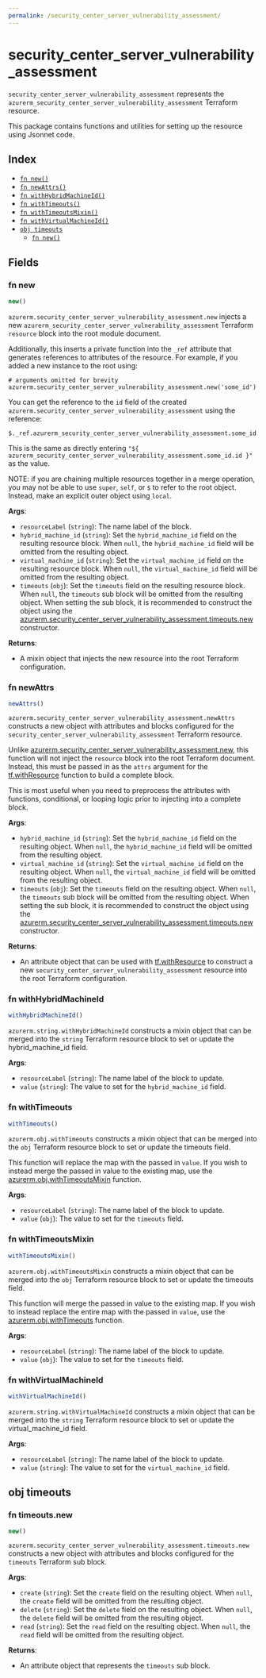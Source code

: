 ```yaml
---
permalink: /security_center_server_vulnerability_assessment/
---
```


# security_center_server_vulnerability_assessment

`security_center_server_vulnerability_assessment` represents the `azurerm_security_center_server_vulnerability_assessment` Terraform resource.



This package contains functions and utilities for setting up the resource using Jsonnet code.


## Index

* [`fn new()`](#fn-new)
* [`fn newAttrs()`](#fn-newattrs)
* [`fn withHybridMachineId()`](#fn-withhybridmachineid)
* [`fn withTimeouts()`](#fn-withtimeouts)
* [`fn withTimeoutsMixin()`](#fn-withtimeoutsmixin)
* [`fn withVirtualMachineId()`](#fn-withvirtualmachineid)
* [`obj timeouts`](#obj-timeouts)
  * [`fn new()`](#fn-timeoutsnew)

## Fields

### fn new

```ts
new()
```


`azurerm.security_center_server_vulnerability_assessment.new` injects a new `azurerm_security_center_server_vulnerability_assessment` Terraform `resource`
block into the root module document.

Additionally, this inserts a private function into the `_ref` attribute that generates references to attributes of the
resource. For example, if you added a new instance to the root using:

    # arguments omitted for brevity
    azurerm.security_center_server_vulnerability_assessment.new('some_id')

You can get the reference to the `id` field of the created `azurerm.security_center_server_vulnerability_assessment` using the reference:

    $._ref.azurerm_security_center_server_vulnerability_assessment.some_id.get('id')

This is the same as directly entering `"${ azurerm_security_center_server_vulnerability_assessment.some_id.id }"` as the value.

NOTE: if you are chaining multiple resources together in a merge operation, you may not be able to use `super`, `self`,
or `$` to refer to the root object. Instead, make an explicit outer object using `local`.

**Args**:
  - `resourceLabel` (`string`): The name label of the block.
  - `hybrid_machine_id` (`string`): Set the `hybrid_machine_id` field on the resulting resource block. When `null`, the `hybrid_machine_id` field will be omitted from the resulting object.
  - `virtual_machine_id` (`string`): Set the `virtual_machine_id` field on the resulting resource block. When `null`, the `virtual_machine_id` field will be omitted from the resulting object.
  - `timeouts` (`obj`): Set the `timeouts` field on the resulting resource block. When `null`, the `timeouts` sub block will be omitted from the resulting object. When setting the sub block, it is recommended to construct the object using the [azurerm.security_center_server_vulnerability_assessment.timeouts.new](#fn-timeoutsnew) constructor.

**Returns**:
- A mixin object that injects the new resource into the root Terraform configuration.


### fn newAttrs

```ts
newAttrs()
```


`azurerm.security_center_server_vulnerability_assessment.newAttrs` constructs a new object with attributes and blocks configured for the `security_center_server_vulnerability_assessment`
Terraform resource.

Unlike [azurerm.security_center_server_vulnerability_assessment.new](#fn-new), this function will not inject the `resource`
block into the root Terraform document. Instead, this must be passed in as the `attrs` argument for the
[tf.withResource](https://github.com/tf-libsonnet/core/tree/main/docs#fn-withresource) function to build a complete block.

This is most useful when you need to preprocess the attributes with functions, conditional, or looping logic prior to
injecting into a complete block.

**Args**:
  - `hybrid_machine_id` (`string`): Set the `hybrid_machine_id` field on the resulting object. When `null`, the `hybrid_machine_id` field will be omitted from the resulting object.
  - `virtual_machine_id` (`string`): Set the `virtual_machine_id` field on the resulting object. When `null`, the `virtual_machine_id` field will be omitted from the resulting object.
  - `timeouts` (`obj`): Set the `timeouts` field on the resulting object. When `null`, the `timeouts` sub block will be omitted from the resulting object. When setting the sub block, it is recommended to construct the object using the [azurerm.security_center_server_vulnerability_assessment.timeouts.new](#fn-timeoutsnew) constructor.

**Returns**:
  - An attribute object that can be used with [tf.withResource](https://github.com/tf-libsonnet/core/tree/main/docs#fn-withresource) to construct a new `security_center_server_vulnerability_assessment` resource into the root Terraform configuration.


### fn withHybridMachineId

```ts
withHybridMachineId()
```

`azurerm.string.withHybridMachineId` constructs a mixin object that can be merged into the `string`
Terraform resource block to set or update the hybrid_machine_id field.



**Args**:
  - `resourceLabel` (`string`): The name label of the block to update.
  - `value` (`string`): The value to set for the `hybrid_machine_id` field.


### fn withTimeouts

```ts
withTimeouts()
```

`azurerm.obj.withTimeouts` constructs a mixin object that can be merged into the `obj`
Terraform resource block to set or update the timeouts field.

This function will replace the map with the passed in `value`. If you wish to instead merge the
passed in value to the existing map, use the [azurerm.obj.withTimeoutsMixin](TODO) function.

**Args**:
  - `resourceLabel` (`string`): The name label of the block to update.
  - `value` (`obj`): The value to set for the `timeouts` field.


### fn withTimeoutsMixin

```ts
withTimeoutsMixin()
```

`azurerm.obj.withTimeoutsMixin` constructs a mixin object that can be merged into the `obj`
Terraform resource block to set or update the timeouts field.

This function will merge the passed in value to the existing map. If you wish
to instead replace the entire map with the passed in `value`, use the [azurerm.obj.withTimeouts](TODO)
function.


**Args**:
  - `resourceLabel` (`string`): The name label of the block to update.
  - `value` (`obj`): The value to set for the `timeouts` field.


### fn withVirtualMachineId

```ts
withVirtualMachineId()
```

`azurerm.string.withVirtualMachineId` constructs a mixin object that can be merged into the `string`
Terraform resource block to set or update the virtual_machine_id field.



**Args**:
  - `resourceLabel` (`string`): The name label of the block to update.
  - `value` (`string`): The value to set for the `virtual_machine_id` field.


## obj timeouts



### fn timeouts.new

```ts
new()
```


`azurerm.security_center_server_vulnerability_assessment.timeouts.new` constructs a new object with attributes and blocks configured for the `timeouts`
Terraform sub block.



**Args**:
  - `create` (`string`): Set the `create` field on the resulting object. When `null`, the `create` field will be omitted from the resulting object.
  - `delete` (`string`): Set the `delete` field on the resulting object. When `null`, the `delete` field will be omitted from the resulting object.
  - `read` (`string`): Set the `read` field on the resulting object. When `null`, the `read` field will be omitted from the resulting object.

**Returns**:
  - An attribute object that represents the `timeouts` sub block.
